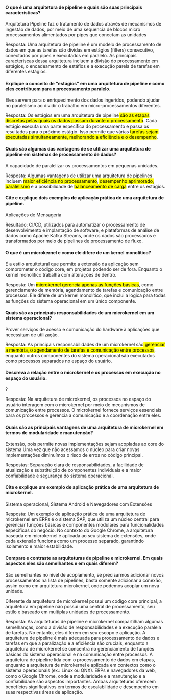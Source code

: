 #### O que é uma arquitetura de pipeline e quais são suas principais características?
   
   Arquitetura Pipeline faz o tratamento de dados através de mecanismos de ingestão de dados, por meio de uma sequencia de blocos micro processamentos alimentados por pipes que conectam as unidades

Resposta: 
	Uma arquitetura de pipeline é um modelo de processamento de dados em que as tarefas são dividas em estágios (filters) consecutivo, conectados por pipes e executados em paralelo. As principais caracteriscas dessa arquitetura incluem a divisão do processamento em estágios, o encadeamento de estáfios e a execução parela de tarefas em diferentes estágios.
   
#### Explique o conceito de "estágios" em uma arquitetura de pipeline e como eles  contribuem para o processamento paralelo.
   
   Eles servem para o enriquecimento dos dados ingeridos, podendo ajudar no paralelismo ao dividir o trabalho em micro-processamentos diferentes.
   
   Resposta:
	   Os estágios em uma arquitetura de pipeline<mark class="hltr-yellow"> são as etapas discretas pelas quais os dados passam durante o processamento</mark>. Cada estágio executa uma parte especifica do processamento e passa os resultados para o próximo estágio. Isso permite que várias <mark class="hltr-yellow">tarefas sejam executadas simultaneamente, melhorando a eficiência e o desempenho</mark>.

#### ﻿﻿﻿Quais são algumas das vantagens de se utilizar uma arquitetura de pipeline em sistemas de processamento de dados?
   
   A capacidade de paralelizar os processamentos em pequenas unidades.
   
   Resposta:
	   Algumas vantagens de utilizar uma arquitetura de pipelines incluem <mark class="hltr-yellow">maior eficiência no processamento</mark>,<mark class="hltr-yellow"> desempenho aprimorado, paralelismo</mark> e a possibilidade de <mark class="hltr-yellow">balanceamento de carga</mark> entre os estágios.
#### **Cite** e explique dois exemplos de aplicação prática de uma arquitetura de pipeline.

Aplicações de Mensageria

Resultado:
	CI/CD, utilizados para automatizar o processamento de desenvolvimento e implantação de software, e plataformas de análise de dados como Apache Kafka Streams, onde os dados são processados e transformados por meio de pipelines de processamento de fluxo.
  
   
#### O que é um microkernel e como ele difere de um kernel monolítico?
   
É a estilo arquitetural que permite a extensão da aplicação sem comprometer o código core, em projetos podendo ser de fora. Enquanto o kernel monolítico trabalha com alterações de dentro.

 Resposta:
	 Um <mark class="hltr-yellow">microkernel gerencia apenas as funções básicas</mark>, como gerenciamento de memória, agendamento de tarefas e comunicação entre processos. 
	  Ele difere de um kernel monolítico, que inclui a lógica para todas as funções do sistema operacional em um único componente.
#### Quais são as principais responsabilidades de um microkernel em um sistema operacional?
   
Prover serviços de acesso e comunicação do hardware à aplicações que necessitam de utilização.

Resposta:
	As principais responsabilidades de um microkernel são<mark class="hltr-yellow"> gerenciar a memória, o agendamento de tarefas e comunicação entre processos</mark>, enquanto outros componentes do sistema operacional são executados como processos separados no espaço do usuário.


#### Descreva a relação entre o microkernel e os processos em execução no espaço  do usuário.
   
?

Resposta:
	Na arquitetura de microkernel, os processos no espaço do usuário interagem com o microkernel por meio de mecanismos de comunicação entre processos. O microkernel fornece serviços essenciais para os processos e gerencia a comunicação e a coordenação entre eles.
   
 
   
#### Quais são as principais vantagens de uma arquitetura de microkernel em termos de modularidade e manutenção?
   
Extensão, pois permite novas implementações sejam acopladas ao core do sistema
Uma vez que não acessamos o núcleo para criar novas implementações diminuímos o risco de erros no código principal.

Respostas:
	Separação clara de responsabilidades, a facilidade de atualização e substituição de componentes individuais e a maior confiabilidade e segurança do sistema operacional.
#### Cite e explique um exemplo de aplicação prática de uma arquitetura de microkernel.
   
Sistema operacional, Sistema Android e Navegadores com Extensões
   
 Resposta:
	 Um exemplo de aplicação prática de uma arquitetura de microkernel em ERPs é o sistema SAP, que utiliza um núcleo central para gerenciar funções básicas e componentes modulares para funcionalidades especificas do negócio. No contexto do Google Chrome, a arquitetura baseada em microkernel é aplicada ao seu sistema de extensões, onde cada extensão funciona como um processo separado, garantindo isolamento e maior estabilidade.
   
#### Compare e contraste as arquiteturas de pipeline e microkernel. Em quais aspectos eles são semelhantes e em quais diferem?
    
São semelhantes no nivel de acoplamento, se precisarmos adicionar novos processamentos na lista de pipelines, basta somente adicionar a conexão, assim como em arquitetura microkernel, onde podemos acoplar um nova unidade.

Diferente da arquitetura de microkernel possui um código core principal, a arquitetura em pipeline não possui uma central de processamento, seu estilo e baseado em multiplas unidades de processamento.

Resposta:
	As arquiteturas de pipeline e microkernel compartilham algumas semelhanças, como a divisão de responsabilidades e a execução paralela de tarefas. No entanto, eles diferem em seu escopo e aplicação. A arquitetura de pipeline é mais adequada para processamento de dados e tarefas em que a paralização e a eficiência são cruciais, enquanto a arquitetura de microkernel se concentra no gerenciamento de funções básicas do sistema operacional e na comunicação entre processos. A arquitetura de pipeline lida com o processamento de dados em etapas, enquanto a arquitetura de microkernel e aplicada em contextos como o sistema operacionais (ex.: Linux ou QNX). ERPs e navegadores da web, como o Google Chrome, onde a modularidade e a manutenção e a confiabilidade são aspectos importantes. Ambas arquiteturas oferecem benefícios significativos em termos de escalabilidade e desempenho em suas respectivas áreas de aplicação.
